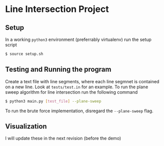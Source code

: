 # Line Intersection Project
## Setup
In a working `python3` environment (preferrably virtualenv) run the setup script
```sh
$ source setup.sh
```
## Testing and Running the program
Create a text file with line segments, where each line segmnet is contained on a new line.
Look at `tests/test.in` for an example.
To run the plane sweep algorithm for line intersection run the following command
```sh
$ python3 main.py [test_file] --plane-sweep
```
To run the brute force implementation, disregard the `--plane-sweep` flag.
## Visualization
I will update these in the next revision (before the demo)
